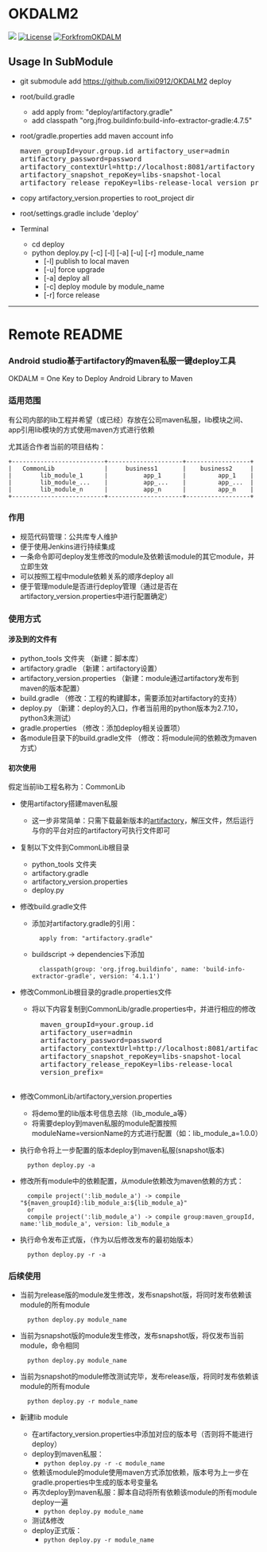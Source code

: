 # OKDALM2

[![](https://img.shields.io/badge/lastest_version-1.1-orange.svg)](CHANGELOG.md)
[![License](https://img.shields.io/badge/license-Apache%202.0-blue.svg)](http://www.apache.org/licenses/LICENSE-2.0)
[![ForkfromOKDALM](https://img.shields.io/badge/base-OKDALM-green.svg)](https://github.com/luckybilly/OKDALM)

## Usage In SubModule

- git submodule add https://github.com/lixi0912/OKDALM2 deploy
- root/build.gradle
    - add apply from: "deploy/artifactory.gradle"        
    - add classpath "org.jfrog.buildinfo:build-info-extractor-gradle:4.7.5"
- root/gradle.properties add maven account info
        <pre>
        maven_groupId=your.group.id
        artifactory_user=admin
        artifactory_password=password
        artifactory_contextUrl=http://localhost:8081/artifactory
        artifactory_snapshot_repoKey=libs-snapshot-local
        artifactory_release_repoKey=libs-release-local
        version_prefix=
        </pre>
- copy artifactory_version.properties to root_project dir
- root/settings.gradle include 'deploy'

- Terminal
  - cd deploy
  - python deploy.py [-c] [-l] [-a] [-u] [-r] module_name
      - [-l] publish to local maven
      - [-u] force upgrade
      - [-a] deploy all
      - [-c] deploy module by module_name
      - [-r] force release 


----

# Remote README
### Android studio基于artifactory的maven私服一键deploy工具

OKDALM = One Key to Deploy Android Library to Maven

### 适用范围

有公司内部的lib工程并希望（或已经）存放在公司maven私服，lib模块之间、app引用lib模块的方式使用maven方式进行依赖

尤其适合作者当前的项目结构：

    +--------------------------+---------------------+------------------+
    |   CommonLib              |     business1       |    business2     |
    |        lib_module_1      |          app_1      |         app_1    |
    |        lib_module_...    |          app_...    |         app_...  |
    |        lib_module_n      |          app_n      |         app_n    |
    +--------------------------+---------------------+------------------+
    
### 作用
- 规范代码管理：公共库专人维护
- 便于使用Jenkins进行持续集成
- 一条命令即可deploy发生修改的module及依赖该module的其它module，并立即生效
- 可以按照工程中module依赖关系的顺序deploy all
- 便于管理module是否进行deploy管理（通过是否在artifactory_version.properties中进行配置确定）

### 使用方式

#### 涉及到的文件有

- python_tools 文件夹          （新建：脚本库）
- artifactory.gradle          （新建：artifactory设置）
- artifactory_version.properties    （新建：module通过artifactory发布到maven的版本配置）
- build.gradle                （修改：工程的构建脚本，需要添加对artifactory的支持）
- deploy.py                     （新建：deploy的入口，作者当前用的python版本为2.7.10，python3未测试）
- gradle.properties             （修改：添加deploy相关设置项）
- 各module目录下的build.gradle文件 （修改：将module间的依赖改为maven方式）

#### 初次使用
假定当前lib工程名称为：CommonLib

- 使用artifactory搭建maven私服
    - 这一步非常简单：只需下载最新版本的[artifactory](https://www.jfrog.com/open-source)，解压文件，然后运行与你的平台对应的artifactory可执行文件即可
    
- 复制以下文件到CommonLib根目录
    - python_tools 文件夹
    - artifactory.gradle
    - artifactory_version.properties
    - deploy.py
- 修改build.gradle文件
    - 添加对artifactory.gradle的引用：
    
            apply from: "artifactory.gradle"
        
    - buildscript -> dependencies下添加
    
            classpath(group: 'org.jfrog.buildinfo', name: 'build-info-extractor-gradle', version: '4.1.1')
        
- 修改CommonLib根目录的gradle.properties文件
    - 将以下内容复制到CommonLib/gradle.properties中，并进行相应的修改
    
        <pre>
        maven_groupId=your.group.id
        artifactory_user=admin
        artifactory_password=password
        artifactory_contextUrl=http://localhost:8081/artifactory
        artifactory_snapshot_repoKey=libs-snapshot-local
        artifactory_release_repoKey=libs-release-local
        version_prefix=
        </pre>
        
- 修改CommonLib/artifactory_version.properties

    - 将demo里的lib版本号信息去除（lib_module_a等）
    - 将需要deploy到maven私服的module配置按照moduleName=versionName的方式进行配置（如：lib_module_a=1.0.0）
    
- 执行命令将上一步配置的版本deploy到maven私服(snapshot版本)
    
        python deploy.py -a
    
- 修改所有module中的依赖配置，从module依赖改为maven依赖的方式： 
    
        compile project(':lib_module_a') -> compile "${maven_groupId}:lib_module_a:${lib_module_a}"
        or
        compile project(':lib_module_a') -> compile group:maven_groupId, name:'lib_module_a', version: lib_module_a
        
- 执行命令发布正式版，（作为以后修改发布的最初始版本）

        python deploy.py -r -a

### 后续使用

- 当前为release版的module发生修改，发布snapshot版，将同时发布依赖该module的所有module
    
        python deploy.py module_name
        
- 当前为snapshot版的module发生修改，发布snapshot版，将仅发布当前module，命令相同

        python deploy.py module_name
        
- 当前为snapshot的module修改测试完毕，发布release版，将同时发布依赖该module的所有module

        python deploy.py -r module_name
        
        
- 新建lib module
    - 在artifactory_version.properties中添加对应的版本号（否则将不能进行deploy）
    - deploy到maven私服： 
        - <code>python deploy.py -r -c module_name</code>
    - 依赖该module的module使用maven方式添加依赖，版本号为上一步在gradle.properties中生成的版本号变量名
    - 再次deploy到maven私服：脚本自动将所有依赖该module的所有module deploy一遍
        - <code>python deploy.py module_name</code>
    - 测试&修改
    - deploy正式版：
        - <code>python deploy.py -r module_name</code>
        
        
        

